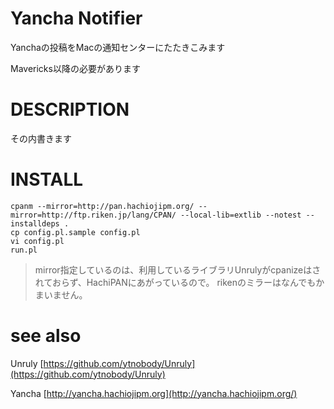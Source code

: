 # Yancha Notifier

Yanchaの投稿をMacの通知センターにたたきこみます

Mavericks以降の必要があります

# DESCRIPTION

その内書きます

# INSTALL

```
cpanm --mirror=http://pan.hachiojipm.org/ --mirror=http://ftp.riken.jp/lang/CPAN/ --local-lib=extlib --notest --installdeps .
cp config.pl.sample config.pl
vi config.pl
run.pl
```

> mirror指定しているのは、利用しているライブラリUnrulyがcpanizeはされておらず、HachiPANにあがっているので。
> rikenのミラーはなんでもかまいません。

# see also

Unruly [https://github.com/ytnobody/Unruly](https://github.com/ytnobody/Unruly)

Yancha [http://yancha.hachiojipm.org](http://yancha.hachiojipm.org/)


